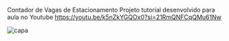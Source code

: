 Contador de Vagas de Estacionamento
Projeto tutorial desenvolvido para aula no Youtube
https://youtu.be/k5nZkYGQOx0?si=21RmQNFCqQMu61Nw

![capa](https://github.com/WellingtonDev25/contador-vagas-yt/assets/56238012/480a64f0-d660-4545-b96c-aa6996d02e78)
